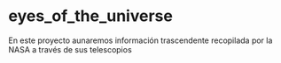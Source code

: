 # eyes_of_the_universe
En este proyecto aunaremos información trascendente recopilada por la NASA a través de sus telescopios
